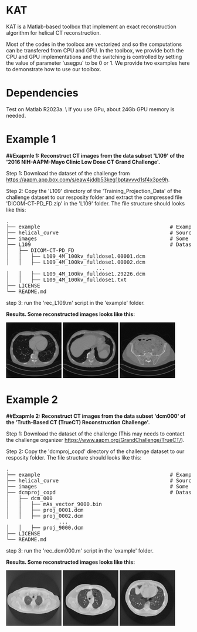 # KAT
 KAT is a Matlab-based toolbox that implement an exact reconstruction algorithm for helical CT reconstruction.
 
 Most of the codes in the toolbox are vectorized and so the computations can be transfered from CPU and GPU. In the toolbox, we provide both the CPU and GPU implementations and the switching is controlled by setting the value of parameter 'usegpu' to be 0 or 1. We provide two examples here to demonstrate how to use our toolbox.
 
#  Dependencies
Test on Matlab R2023a. \\
If you use GPu, about 24Gb GPU memory is needed.
 
 
 # Example 1
 **##Exapmle 1: Reconstruct CT images from the data subset 'L109' of the '2016 NIH-AAPM-Mayo Clinic Low Dose CT Grand Challenge'.**
 
 Step 1: Download the dataset of the challenge from https://aapm.app.box.com/s/eaw4jddb53keg1bptavvvd1sf4x3pe9h.
 
 Step 2: Copy the 'L109' directory of the 'Training_Projection_Data' of the challenge dataset to our resposity folder and extract the compressed file 'DICOM-CT-PD_FD.zip' in the 'L109' folder. The file structure should looks like this:
<pre>
.           
├── example                                          # Example script
├── helical_curve                                    # Source files
├── images                                           # Some reconstructed images
├── L109                                             # Dataset folder
│   ├── DICOM-CT-PD_FD          
│   │   ├── L109_4M_100kv_fulldose1.00001.dcm   
│   │   ├── L109_4M_100kv_fulldose1.00002.dcm  
                             ...
│   │   ├── L109_4M_100kv_fulldose1.29226.dcm 
│   │   ├── L109_4M_100kv_fulldose1.txt    
├── LICENSE
└── README.md
</pre>
step 3: run the 'rec_L109.m' script in the 'example' folder.

**Results. Some reconstructed images looks like this:**

<img src="https://github.com/wangwei-cmd/KAT/blob/main/images/L109_1.png" width=30%> <img src="https://github.com/wangwei-cmd/KAT/blob/main/images/L109_20.png" width=30%> <img src="https://github.com/wangwei-cmd/KAT/blob/main/images/L109_128.png" width=30%>

# Example 2
**##Exapmle 2: Reconstruct CT images from the data subset 'dcm000' of the 'Truth-Based CT (TrueCT) Reconstruction Challenge'.**

Step 1: Download the dataset of the challenge (This may needs to contact the challenge organizer https://www.aapm.org/GrandChallenge/TrueCT/).
 
 Step 2: Copy the 'dcmproj_copd' directory of  the challenge dataset to our resposity folder. The file structure should looks like this:
<pre>
.           
├── example                                          # Example script
├── helical_curve                                    # Source files
├── images                                           # Some reconstructed images
├── dcmproj_copd                                     # Dataset folder
│   ├── dcm_000          
│   │   ├── mAs_vector_9000.bin
│   │   ├── proj_0001.dcm
│   │   ├── proj_0002.dcm
                 ...
│   │   ├── proj_9000.dcm   
├── LICENSE
└── README.md
</pre>
step 3: run the 'rec_dcm000.m' script in the 'example' folder.

**Results. Some reconstructed images looks like this:**

<img src="https://github.com/wangwei-cmd/KAT/blob/main/images/dcm000_1.png" width=30%> <img src="https://github.com/wangwei-cmd/KAT/blob/main/images/dcm000_100.png" width=30%> <img src="https://github.com/wangwei-cmd/KAT/blob/main/images/dcm000_350.png" width=30%>
